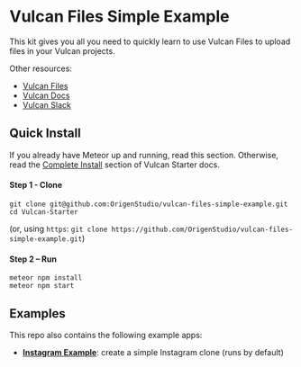 # Vulcan Files Simple Example

This kit gives you all you need to quickly learn to use Vulcan Files to upload files in your Vulcan projects.

Other resources: 

- [Vulcan Files](https://github.com/OrigenStudio/vulcan-files)
- [Vulcan Docs](http://docs.vulcanjs.org)
- [Vulcan Slack](http://slack.vulcanjs.org)

## Quick Install

If you already have Meteor up and running, read this section. Otherwise, read the [Complete Install](https://github.com/VulcanJS/Vulcan-Starter#complete-install) section of Vulcan Starter docs.

#### Step 1 - Clone

```
git clone git@github.com:OrigenStudio/vulcan-files-simple-example.git
cd Vulcan-Starter
```

(or, using `https`: `git clone https://github.com/OrigenStudio/vulcan-files-simple-example.git`)

#### Step 2 – Run

```
meteor npm install
meteor npm start
```

## Examples

This repo also contains the following example apps: 

- [**Instagram Example**](https://github.com/OrigenStudio/vulcan-files-simple-example/tree/master/packages/example-instagram): create a simple Instagram clone (runs by default)
